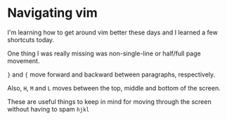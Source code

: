 Navigating vim
===

I'm learning how to get around vim better these days and I learned a few
shortcuts today.

One thing I was really missing was non-single-line or half/full page movement.

`}` and `{` move forward and backward between paragraphs, respectively.

Also, `H`, `M` and `L` moves between the top, middle and bottom of the screen.

These are useful things to keep in mind for moving through the screen without
having to spam `hjkl` 
